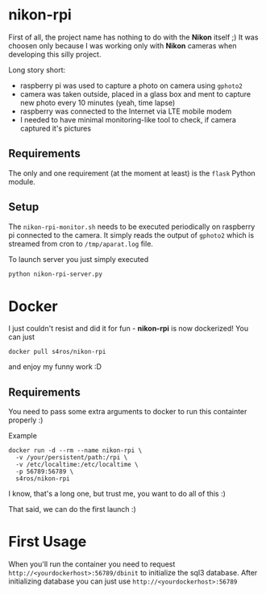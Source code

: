 # nikon-rpi
First of all, the project name has nothing to do with the **Nikon** itself ;) It was choosen only because I was working only with **Nikon** cameras when developing this silly project.

Long story short:
- raspberry pi was used to capture a photo on camera using `gphoto2`
- camera was taken outside, placed in a glass box and ment to capture new photo every 10 minutes (yeah, time lapse)
- raspberry was connected to the Internet via LTE mobile modem
- I needed to have minimal monitoring-like tool to check, if camera captured it's pictures

## Requirements
The only and one requirement (at the moment at least) is the `flask` Python module.

## Setup
The `nikon-rpi-monitor.sh` needs to be executed periodically on raspberry pi connected to the camera. It simply reads the output of `gphoto2` which is streamed from cron to `/tmp/aparat.log` file.

To launch server you just simply executed
```sh
python nikon-rpi-server.py
```

# Docker
I just couldn't resist and did it for fun - **nikon-rpi** is now dockerized! You can just
```
docker pull s4ros/nikon-rpi
```
and enjoy my funny work :D

## Requirements

You need to pass some extra arguments to docker to run this containter properly :)

Example
```
docker run -d --rm --name nikon-rpi \
  -v /your/persistent/path:/rpi \
  -v /etc/localtime:/etc/localtime \
  -p 56789:56789 \
  s4ros/nikon-rpi
```
I know, that's a long one, but trust me, you want to do all of this :)

That said, we can do the first launch :)

# First Usage
When you'll run the container you need to request `http://<yourdockerhost>:56789/dbinit` to initialize the sql3 database. After initializing database you can just use `http://<yourdockerhost>:56789`
